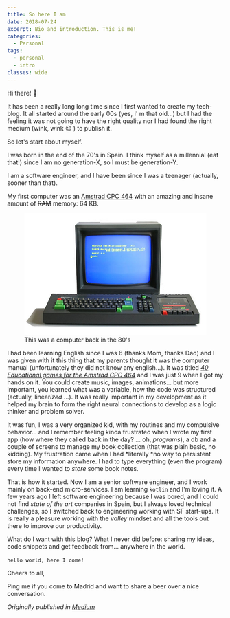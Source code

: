 ```yaml
---
title: So here I am
date: 2018-07-24
excerpt: Bio and introduction. This is me!
categories:
  - Personal
tags:
  - personal
  - intro
classes: wide
---
```


Hi there! :wave:

It has been a really long long time since I first wanted to create my tech-blog. It all started around the early 
00s (yes, I' m that old...) but I had the feeling it was not going to have the right quality nor I had found the right 
medium (wink, wink :wink: ) to publish it.

So let's start about myself.

I was born in the end of the 70's in Spain. I think myself as a millennial (eat that!) since I am no generation-X, so I 
must be generation-Y.

I am a software engineer, and I have been since I was a teenager (actually, sooner than that).

My first computer was an [Amstrad CPC 464](https://en.wikipedia.org/wiki/Amstrad_CPC#CPC464) with an amazing and insane 
amount of ~~RAM~~ memory: 64 KB.

<figure>
    <img src="/assets/images/blog/amstrad-cpc.jpeg" alt="This was a computer back in the 80's">
    <figcaption>This was a computer back in the 80's</figcaption>
</figure>

I had been learning English since I was 6 (thanks Mom, thanks Dad) and I was given with it this thing that my parents 
thought it was the computer manual (unfortunately they did not know any english...).
It was titled *[40 Educational games for the Amstrad CPC 464](http://www.cpcwiki.eu/index.php/40_Educational_Games_for_the_Amstrad_CPC464)* 
and I was just 9 when I got my hands on it. 
You could create music, images, animations... but more important, you learned what was a variable, how the code was 
structured (actually, linear*ized* ...). It was really important in my development as it helped my brain to form the right 
neural connections to develop as a logic thinker and problem solver.

It was fun, I was a very organized kid, with my routines and my compulsive behavior... and I remember feeling kinda 
frustrated when I wrote my first app (how where they called back in the day? ... oh, *programs*), a db and a couple of 
screens to manage my book collection (that was plain basic, no kidding). My frustration came when I had *literally *no 
way to persistent store my information anywhere. I had to type everything (even the program) every time I wanted to 
*store* some book notes.

That is how it started. Now I am a senior software engineer, and I work mainly on back-end micro-services. I am learning 
`kotlin` and I'm loving it. A few years ago I left software engineering because I was bored, and I could not find 
*state of the art* companies in Spain, but I always loved technical challenges, so I switched back to engineering working 
with SF start-ups. It is really a pleasure working with the *valley* mindset and all the tools out there to improve
 our productivity.

What do I want with this blog? What I never did before: sharing my ideas, code snippets and get feedback from... 
anywhere in the world.

`hello world, here I come!`

Cheers to all,

Ping me if you come to Madrid and want to share a beer over a nice conversation.

_Originally published in [Medium](https://medium.com/@juan_ara/about-myself-35a9745cc4fa)_
